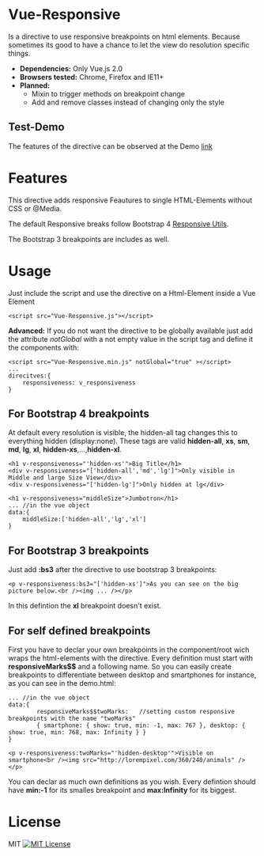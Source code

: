 # Vue-Responsive
Is a directive to use responsive breakpoints on html elements. Because sometimes its good to have a chance to let the view do resolution specific things.

- **Dependencies:** Only Vue.js 2.0
- **Browsers tested:** Chrome, Firefox and IE11+
- **Planned:** 
	- Mixin to trigger methods on breakpoint change
	- Add and remove classes instead of changing only the style
 
## Test-Demo
The features of the directive can be observed at the Demo [link](https://reinerba.github.io/Vue-Responsive/Demo.html)

# Features

This directive adds responsive Feautures to single HTML-Elements without CSS or @Media.

The default Responsive breaks follow Bootstrap 4 [Responsive Utils](https://v4-alpha.getbootstrap.com/layout/responsive-utilities/).

The Bootstrap 3 breakpoints are includes as well.

# Usage
Just include the script and use the directive on a Html-Element inside a Vue Element

    <script src="Vue-Responsive.js"></script>

**Advanced:** If you do not want the directive to be globally available just add the attribute *notGlobal* with a not empty value in the script tag and define it the components with:

    <script src="Vue-Responsive.min.js" notGlobal="true" ></script>	
	...
	direcitves:{
		responsiveness: v_responsiveness
	}

## For Bootstrap 4 breakpoints
At default every resolution is visible, the hidden-all tag changes this to everything hidden (display:none). These tags are valid **hidden-all**, **xs**, **sm**, **md**, **lg**, **xl**, **hidden-xs**,...,**hidden-xl**.

    <h1 v-responsiveness="'hidden-xs'">Big Title</h1>
    <div v-responsiveness="['hidden-all','md','lg']">Only visible in Middle and large Size View</div>
    <div v-responsiveness="['hidden-lg']">Only hidden at lg</div>

    <h1 v-responsiveness="middleSize">Jumbotron</h1>
	...	//in the vue object
	data:{
		middleSize:['hidden-all','lg','xl']
	} 

## For Bootstrap 3 breakpoints
Just add **:bs3** after the directive to use bootstrap 3 breakpoints:

    <p v-responsiveness:bs3="['hidden-xs']">As you can see on the big picture below.<br /><img ... /></p>

In this defintion the **xl** breakpoint doesn't exist.

## For self defined breakpoints 
First you have to declar your own breakpoints in the component/root wich wraps the html-elements with the directive. Every definition must start with **responsiveMarks$$** and a following name. So you can easily create breakpoints to differentiate between desktop and smartphones for instance, as you can see in the demo.html:
	
	... //in the vue object
	data:{
            responsiveMarks$$twoMarks:   //setting custom responsive breakpoints with the name "twoMarks"
            { smartphone: { show: true, min: -1, max: 767 }, desktop: { show: true, min: 768, max: Infinity } }
	} 

    <p v-responsiveness:twoMarks="'hidden-desktop'">Visible on smartphone<br /><img src="http://lorempixel.com/360/240/animals" /></p>

You can declar as much own definitions as you wish. Every defintion should have **min:-1** for its smalles breakpoint and **max:Infinity** for its biggest.

# License
MIT [![MIT License](https://img.shields.io/badge/license-MIT-blue.svg?style=flat)](/LICENSE.md)
